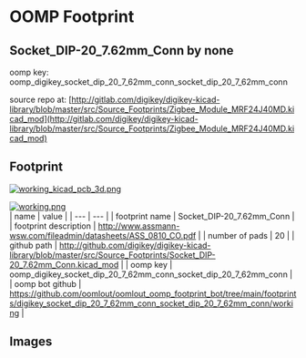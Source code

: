 # OOMP Footprint  
## Socket_DIP-20_7.62mm_Conn  by none  
  
oomp key: oomp_digikey_socket_dip_20_7_62mm_conn_socket_dip_20_7_62mm_conn  
  
source repo at: [http://gitlab.com/digikey/digikey-kicad-library/blob/master/src/Source_Footprints/Zigbee_Module_MRF24J40MD.kicad_mod](http://gitlab.com/digikey/digikey-kicad-library/blob/master/src/Source_Footprints/Zigbee_Module_MRF24J40MD.kicad_mod)  
## Footprint  
  
[![working_kicad_pcb_3d.png](working_kicad_pcb_3d_600.png)](working_kicad_pcb_3d.png)  
  
[![working.png](working_600.png)](working.png)  
| name | value | 
| --- | --- | 
| footprint name | Socket_DIP-20_7.62mm_Conn | 
| footprint description | http://www.assmann-wsw.com/fileadmin/datasheets/ASS_0810_CO.pdf | 
| number of pads | 20 | 
| github path | http://github.com/digikey/digikey-kicad-library/blob/master/src/Source_Footprints/Socket_DIP-20_7.62mm_Conn.kicad_mod | 
| oomp key | oomp_digikey_socket_dip_20_7_62mm_conn_socket_dip_20_7_62mm_conn | 
| oomp bot github | https://github.com/oomlout/oomlout_oomp_footprint_bot/tree/main/footprints/digikey_socket_dip_20_7_62mm_conn_socket_dip_20_7_62mm_conn/working | 
## Images  
